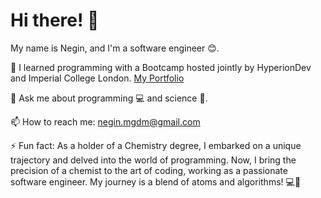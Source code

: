 # Hi there! 👋

My name is Negin, and I'm a software engineer 😊. 

🌱 I learned programming with a Bootcamp hosted jointly by HyperionDev and Imperial College London. [My Portfolio](https://www.hyperiondev.com/portfolio/NM23080009040/)

💬 Ask me about programming 💻 and science 🧪.

📫 How to reach me: negin.mgdm@gmail.com

⚡ Fun fact: As a holder of a Chemistry degree, I embarked on a unique trajectory and delved into the world of programming. Now, I bring the precision of a chemist to the art of coding, working as a passionate software engineer. My journey is a blend of atoms and algorithms! 💻🔬



<!---
negin-mgdm/negin-mgdm is a ✨ special ✨ repository because its `README.md` (this file) appears on your GitHub profile.
You can click the Preview link to take a look at your changes.
--->
